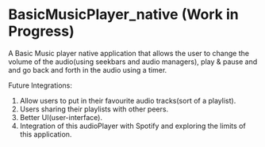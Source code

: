 # BasicMusicPlayer_native (Work in Progress)
A Basic Music player native application that allows the user to change the volume of the audio(using seekbars and audio managers), play &amp; pause and and go back and forth in the audio using a timer.

Future Integrations:
1) Allow users to put in their favourite audio tracks(sort of a playlist).
2) Users sharing their playlists with other peers.
3) Better UI(user-interface).
4) Integration of this audioPlayer with Spotify and exploring the limits of this application.
